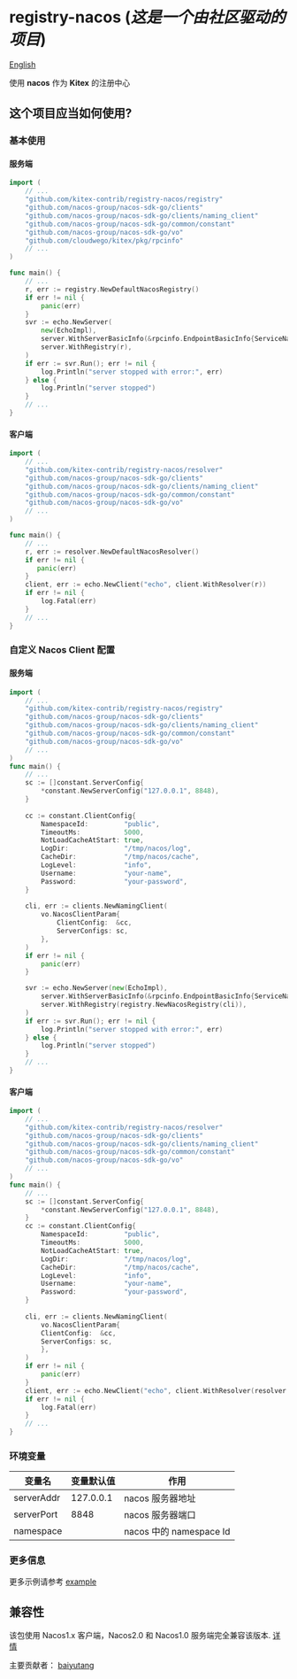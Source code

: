 # registry-nacos (*这是一个由社区驱动的项目*)

[English](https://github.com/kitex-contrib/registry-nacos/blob/main/README.md)

使用 **nacos** 作为 **Kitex** 的注册中心

##  这个项目应当如何使用?

### 基本使用

#### 服务端

```go
import (
    // ...
    "github.com/kitex-contrib/registry-nacos/registry"
    "github.com/nacos-group/nacos-sdk-go/clients"
    "github.com/nacos-group/nacos-sdk-go/clients/naming_client"
    "github.com/nacos-group/nacos-sdk-go/common/constant"
    "github.com/nacos-group/nacos-sdk-go/vo"
    "github.com/cloudwego/kitex/pkg/rpcinfo"
    // ...
)

func main() {
    // ... 
    r, err := registry.NewDefaultNacosRegistry()
    if err != nil {
        panic(err)
    }
    svr := echo.NewServer(
        new(EchoImpl),
        server.WithServerBasicInfo(&rpcinfo.EndpointBasicInfo{ServiceName: "echo"}),
        server.WithRegistry(r),
    )
    if err := svr.Run(); err != nil {
        log.Println("server stopped with error:", err)
    } else {
        log.Println("server stopped")
    }
    // ...
}
```

#### 客户端

```go
import (
    // ...
    "github.com/kitex-contrib/registry-nacos/resolver"
    "github.com/nacos-group/nacos-sdk-go/clients"
    "github.com/nacos-group/nacos-sdk-go/clients/naming_client"
    "github.com/nacos-group/nacos-sdk-go/common/constant"
    "github.com/nacos-group/nacos-sdk-go/vo"
    // ...
)

func main() {
    // ...
    r, err := resolver.NewDefaultNacosResolver()
    if err != nil {
       panic(err) 
    }
    client, err := echo.NewClient("echo", client.WithResolver(r))
    if err != nil {
        log.Fatal(err)
    }
    // ...
}
```

### 自定义 Nacos Client 配置

#### 服务端

```go
import (
    // ...
    "github.com/kitex-contrib/registry-nacos/registry"
    "github.com/nacos-group/nacos-sdk-go/clients"
    "github.com/nacos-group/nacos-sdk-go/clients/naming_client"
    "github.com/nacos-group/nacos-sdk-go/common/constant"
    "github.com/nacos-group/nacos-sdk-go/vo"
    // ...
)
func main() {
    // ...
    sc := []constant.ServerConfig{
	    *constant.NewServerConfig("127.0.0.1", 8848),
    }
    
    cc := constant.ClientConfig{
        NamespaceId:         "public",
        TimeoutMs:           5000,
        NotLoadCacheAtStart: true,
        LogDir:              "/tmp/nacos/log",
        CacheDir:            "/tmp/nacos/cache",
        LogLevel:            "info",
        Username:            "your-name",
        Password:            "your-password",
    }
    
    cli, err := clients.NewNamingClient(
        vo.NacosClientParam{
            ClientConfig:  &cc,
            ServerConfigs: sc,
        },
    )
    if err != nil {
        panic(err)
    }

    svr := echo.NewServer(new(EchoImpl),
        server.WithServerBasicInfo(&rpcinfo.EndpointBasicInfo{ServiceName: "echo"}),
        server.WithRegistry(registry.NewNacosRegistry(cli)),
    )
    if err := svr.Run(); err != nil {
        log.Println("server stopped with error:", err)
    } else {
        log.Println("server stopped")
    }
    // ...
}
```

#### 客户端

```go
import (
    // ...
    "github.com/kitex-contrib/registry-nacos/resolver"
    "github.com/nacos-group/nacos-sdk-go/clients"
    "github.com/nacos-group/nacos-sdk-go/clients/naming_client"
    "github.com/nacos-group/nacos-sdk-go/common/constant"
    "github.com/nacos-group/nacos-sdk-go/vo"
    // ...
)
func main() {
    // ... 
    sc := []constant.ServerConfig{
        *constant.NewServerConfig("127.0.0.1", 8848),
    }
    cc := constant.ClientConfig{
        NamespaceId:         "public",
        TimeoutMs:           5000,
        NotLoadCacheAtStart: true,
        LogDir:              "/tmp/nacos/log",
        CacheDir:            "/tmp/nacos/cache",
        LogLevel:            "info",
        Username:            "your-name",
        Password:            "your-password",
    }
    
    cli, err := clients.NewNamingClient(
        vo.NacosClientParam{
        ClientConfig:  &cc,
        ServerConfigs: sc,
        },
	)
    if err != nil {
        panic(err)
    }
    client, err := echo.NewClient("echo", client.WithResolver(resolver.NewNacosResolver(cli))
    if err != nil {
        log.Fatal(err)
    }
    // ...
}
```

### 环境变量

| 变量名 | 变量默认值 | 作用 |
| ------------------------- | ---------------------------------- | --------------------------------- |
| serverAddr               | 127.0.0.1                          | nacos 服务器地址 |
| serverPort               | 8848                               | nacos 服务器端口            |
| namespace                 |                                    | nacos 中的 namespace Id |

### 更多信息

更多示例请参考 [example](example)

## 兼容性
该包使用 Nacos1.x 客户端，Nacos2.0 和 Nacos1.0 服务端完全兼容该版本. [详情](https://nacos.io/zh-cn/docs/v2/upgrading/2.0.0-compatibility.html)

主要贡献者： [baiyutang](https://github.com/baiyutang)


